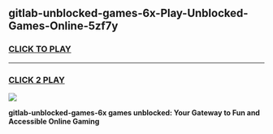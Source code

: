 
## gitlab-unblocked-games-6x-Play-Unblocked-Games-Online-5zf7y
<h3>
<a href="https://premium76.site?title=gitlab-unblocked-games-6x&ref=25A">CLICK TO PLAY</a></h3>
<hr>

<h3>
<a href="https://premium76.site?title=gitlab-unblocked-games-6x&ref=25A">CLICK 2 PLAY</a>
  
</h3>

<a href="https://premium76.site?title=gitlab-unblocked-games-6x&ref=25A"><img src="https://clearcache.store/games.png"></a>


**gitlab-unblocked-games-6x games unblocked: Your Gateway to Fun and Accessible Online Gaming**
